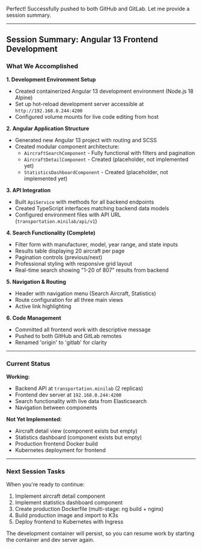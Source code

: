 Perfect! Successfully pushed to both GitHub and GitLab. Let me provide a session summary.

---

## Session Summary: Angular 13 Frontend Development

### What We Accomplished

**1. Development Environment Setup**
- Created containerized Angular 13 development environment (Node.js 18 Alpine)
- Set up hot-reload development server accessible at `http://192.168.0.244:4200`
- Configured volume mounts for live code editing from host

**2. Angular Application Structure**
- Generated new Angular 13 project with routing and SCSS
- Created modular component architecture:
  - `AircraftSearchComponent` - Fully functional with filters and pagination
  - `AircraftDetailComponent` - Created (placeholder, not implemented yet)
  - `StatisticsDashboardComponent` - Created (placeholder, not implemented yet)

**3. API Integration**
- Built `ApiService` with methods for all backend endpoints
- Created TypeScript interfaces matching backend data models
- Configured environment files with API URL (`transportation.minilab/api/v1`)

**4. Search Functionality (Complete)**
- Filter form with manufacturer, model, year range, and state inputs
- Results table displaying 20 aircraft per page
- Pagination controls (previous/next)
- Professional styling with responsive grid layout
- Real-time search showing "1-20 of 807" results from backend

**5. Navigation & Routing**
- Header with navigation menu (Search Aircraft, Statistics)
- Route configuration for all three main views
- Active link highlighting

**6. Code Management**
- Committed all frontend work with descriptive message
- Pushed to both GitHub and GitLab remotes
- Renamed 'origin' to 'gitlab' for clarity

---

### Current Status

**Working:**
- Backend API at `transportation.minilab` (2 replicas)
- Frontend dev server at `192.168.0.244:4200`
- Search functionality with live data from Elasticsearch
- Navigation between components

**Not Yet Implemented:**
- Aircraft detail view (component exists but empty)
- Statistics dashboard (component exists but empty)
- Production frontend Docker build
- Kubernetes deployment for frontend

---

### Next Session Tasks

When you're ready to continue:
1. Implement aircraft detail component
2. Implement statistics dashboard component
3. Create production Dockerfile (multi-stage: ng build + nginx)
4. Build production image and import to K3s
5. Deploy frontend to Kubernetes with Ingress

The development container will persist, so you can resume work by starting the container and dev server again.
